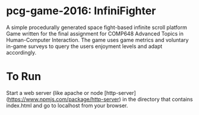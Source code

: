 # pcg-game-2016: InfiniFighter
A simple procedurally generated space fight-based infinite scroll platform Game written for the final assignment for COMP648 Advanced Topics in Human-Computer Interaction. The game uses game metrics and voluntary in-game surveys to query the users enjoyment levels and adapt accordingly. 

# To Run
Start a web server (like apache or node [http-server] (https://www.npmjs.com/package/http-server) in the directory that contains index.html and go to localhost from your browser.
